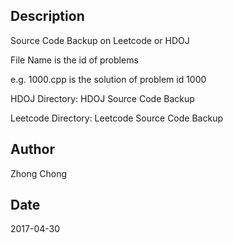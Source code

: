 ## Description
Source Code Backup on Leetcode or HDOJ

File Name is the id of problems

e.g. 1000.cpp is the solution of problem id 1000

HDOJ Directory: HDOJ Source Code Backup

Leetcode Directory: Leetcode Source Code Backup

## Author
Zhong Chong

## Date
2017-04-30
